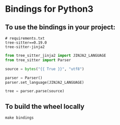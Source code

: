 # Bindings for Python3

## To use the bindings in your project:
```
# requirements.txt
tree-sitter==0.19.0
tree-sitter-jinja2
```

```python
from tree_sitter_jinja2 import JINJA2_LANGUAGE
from tree_sitter import Parser

source = bytes("{{ True }}", "utf8")

parser = Parser()
parser.set_language(JINJA2_LANGUAGE)

tree = parser.parse(source)
```

## To build the wheel locally
```
make bindings
```

